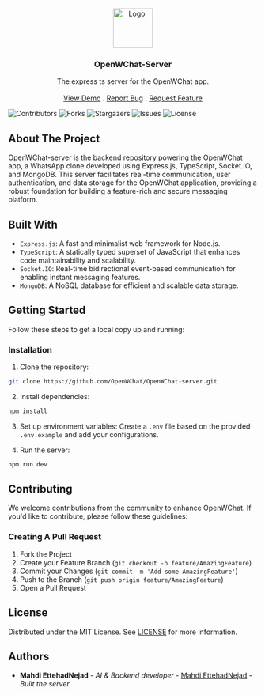 <br/>
<p align="center">
  <a href="https://github.com/OpenWChat/OpenWChat-Server">
    <img src="https://cdn.jsdelivr.net/gh/devicons/devicon/icons/express/express-original.svg" alt="Logo" width="80" height="80">
  </a>

  <h3 align="center">OpenWChat-Server</h3>

  <p align="center">
    The express ts server for the OpenWChat app.
    <br/>
    <br/>
    <a href="https://github.com/OpenWChat/OpenWChat-Server">View Demo</a>
    .
    <a href="https://github.com/OpenWChat/OpenWChat-Server/issues">Report Bug</a>
    .
    <a href="https://github.com/OpenWChat/OpenWChat-Server/issues">Request Feature</a>
  </p>
</p>

![Contributors](https://img.shields.io/github/contributors/OpenWChat/OpenWChat-Server?color=dark-green) ![Forks](https://img.shields.io/github/forks/OpenWChat/OpenWChat-Server?style=social) ![Stargazers](https://img.shields.io/github/stars/OpenWChat/OpenWChat-Server?style=social) ![Issues](https://img.shields.io/github/issues/OpenWChat/OpenWChat-Server) ![License](https://img.shields.io/github/license/OpenWChat/OpenWChat-Server) 

## About The Project

OpenWChat-server is the backend repository powering the OpenWChat app, a WhatsApp clone developed using Express.js, TypeScript, Socket.IO, and MongoDB. This server facilitates real-time communication, user authentication, and data storage for the OpenWChat application, providing a robust foundation for building a feature-rich and secure messaging platform.

## Built With

- `Express.js`: A fast and minimalist web framework for Node.js.
- `TypeScript`: A statically typed superset of JavaScript that enhances code maintainability and scalability.
- `Socket.IO`: Real-time bidirectional event-based communication for enabling instant messaging features.
- `MongoDB`: A NoSQL database for efficient and scalable data storage.

## Getting Started

Follow these steps to get a local copy up and running:

### Installation

1. Clone the repository:

```sh
git clone https://github.com/OpenWChat/OpenWChat-server.git
```

2. Install dependencies:

```sh
npm install
```

3. Set up environment variables:
Create a `.env` file based on the provided `.env.example` and add your configurations.

4. Run the server:

```sh
npm run dev
```

## Contributing

We welcome contributions from the community to enhance OpenWChat. If you'd like to contribute, please follow these guidelines:

### Creating A Pull Request

1. Fork the Project
2. Create your Feature Branch (`git checkout -b feature/AmazingFeature`)
3. Commit your Changes (`git commit -m 'Add some AmazingFeature'`)
4. Push to the Branch (`git push origin feature/AmazingFeature`)
5. Open a Pull Request

## License

Distributed under the MIT License. See [LICENSE](https://github.com/OpenWChat/OpenWChat-Server/master/LICENSE.md) for more information.

## Authors

* **Mahdi EttehadNejad** - *AI & Backend developer* - [Mahdi EttehadNejad](https://github.com/Mahdi-Eth) - *Built the server*